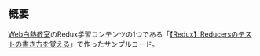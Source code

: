 ## 概要

[Web白熱教室](https://tsuyopon.xyz/)のRedux学習コンテンツの1つである「[【Redux】Reducersのテストの書き方を覚える](https://tsuyopon.xyz/learning-contents/web-dev/javascript/react/how-to-write-tests-for-reducers-in-redux/)」で作ったサンプルコード。
